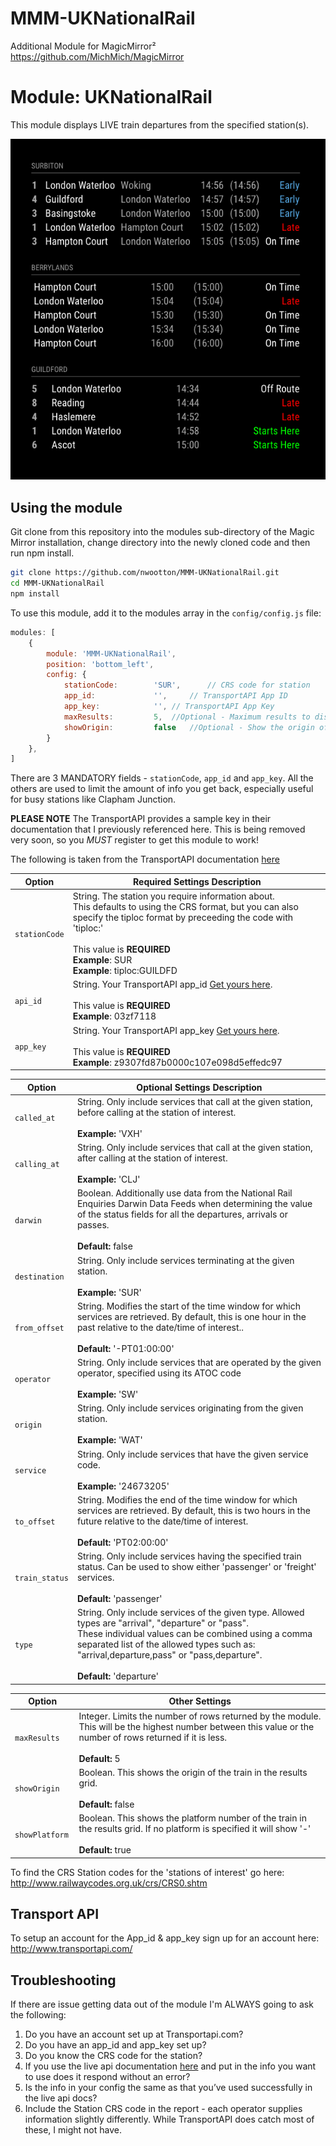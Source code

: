 # MMM-UKNationalRail
Additional Module for MagicMirror²  https://github.com/MichMich/MagicMirror

# Module: UKNationalRail
This module displays LIVE train departures from the specified station(s).

![](./images/Current_version.png)
## Using the module

Git clone from this repository into the modules sub-directory of the Magic Mirror installation, change directory into the newly cloned code and then run npm install.

```bash
git clone https://github.com/nwootton/MMM-UKNationalRail.git
cd MMM-UKNationalRail
npm install
```
To use this module, add it to the modules array in the `config/config.js` file:

```javascript
modules: [
    {
		module: 'MMM-UKNationalRail',
		position: 'bottom_left',
		config: {
			stationCode: 		'SUR', 		// CRS code for station
			app_id: 			'', 	// TransportAPI App ID
			app_key: 			'', // TransportAPI App Key
			maxResults: 		5,  //Optional - Maximum results to display.
			showOrigin: 		false   //Optional - Show the origin of the train in the table
		}
	},
]
```
There are 3 MANDATORY fields - `stationCode`, `app_id` and `app_key`. All the others are used to limit the amount of info you get back, especially useful for busy stations like Clapham Junction.

**PLEASE NOTE** The TransportAPI provides a sample key in their documentation that I previously referenced here. This is being removed very soon, so you *MUST* register to get this module to work!

The following is taken from the TransportAPI documentation [here](https://developer.transportapi.com/docs?raml=https://transportapi.com/v3/raml/transportapi.raml##uk_train_station_station_code_live_json)

|Option|Required Settings Description|
|---|---|
|`stationCode`|String. The station you require information about. <br />This defaults to using the CRS format, but you can also specify the tiploc format by preceeding the code with 'tiploc:'<br><br>This value is **REQUIRED** <br/>**Example**: SUR <br /> **Example**: tiploc:GUILDFD <br/>|
|`api_id`|String. Your TransportAPI app_id [Get yours here](https://developer.transportapi.com/signup).<br><br>This value is **REQUIRED**  <br/>**Example**: 03zf7118 <br />|
|`app_key`|String. Your TransportAPI app_key [Get yours here](https://developer.transportapi.com/signup).<br><br>This value is **REQUIRED** <br/>**Example**: z9307fd87b0000c107e098d5effedc97 <br />|

|Option|Optional Settings Description|
|---|---|
|`called_at`|String. Only include services that call at the given station, before calling at the station of interest.<br><br>**Example:** 'VXH'|
|`calling_at`|String. Only include services that call at the given station, after calling at the station of interest.<br><br>**Example:** 'CLJ'|
|`darwin`|Boolean. Additionally use data from the National Rail Enquiries Darwin Data Feeds when determining the value of the status fields for all the departures, arrivals or passes.<br><br>**Default:** false|
|`destination`|String. Only include services terminating at the given station.<br><br>**Example:** 'SUR'|
|`from_offset`|String. Modifies the start of the time window for which services are retrieved. By default, this is one hour in the past relative to the date/time of interest..<br><br>**Default:** '-PT01:00:00'|
|`operator`|String. Only include services that are operated by the given operator, specified using its ATOC code<br><br>**Example:** 'SW'|
|`origin`|String. Only include services originating from the given station.<br><br>**Example:** 'WAT'|
|`service`|String. Only include services that have the given service code.<br><br>**Example:** '24673205'|
|`to_offset`|String. Modifies the end of the time window for which services are retrieved. By default, this is two hours in the future relative to the date/time of interest.<br><br>**Default:** 'PT02:00:00'|
|`train_status`|String. Only include services having the specified train status. Can be used to show either 'passenger' or 'freight' services.<br><br>**Default:** 'passenger'|
|`type`|String. Only include services of the given type. Allowed types are "arrival", "departure" or "pass". <br />These individual values can be combined using a comma separated list of the allowed types such as: <br />"arrival,departure,pass" or "pass,departure".<br><br>**Default:** 'departure'|

|Option|Other Settings|
|---|---|
|`maxResults `|Integer. Limits the number of rows returned by the module. This will be the highest number between this value or the number of rows returned if it is less.<br><br>**Default:** 5|
|`showOrigin `|Boolean. This shows the origin of the train in the results grid.<br><br>**Default:** false|
|`showPlatform `|Boolean. This shows the platform number of the train in the results grid. If no platform is specified it will show '-'<br><br>**Default:** true|


To find the CRS Station codes for the 'stations of interest' go here: http://www.railwaycodes.org.uk/crs/CRS0.shtm

## Transport API

To setup an account for the App_id & app_key sign up for an account here: http://www.transportapi.com/

## Troubleshooting

If there are issue getting data out of the module I'm ALWAYS going to ask the following:

1. Do you have an account set up at Transportapi.com?
2. Do you have an app_id and app_key set up?
3. Do you know the CRS code for the station?
4. If you use the live api documentation [here](https://developer.transportapi.com/docs?raml=https://transportapi.com/v3/raml/transportapi.raml##uk_train_station_station_code_live_json) and put in the info you want to use does it respond without an error?
5. Is the info in your config the same as that you’ve used successfully in the live api docs?
6. Include the Station CRS code in the report - each operator supplies information slightly differently. While TransportAPI does catch most of these, I might not have.
